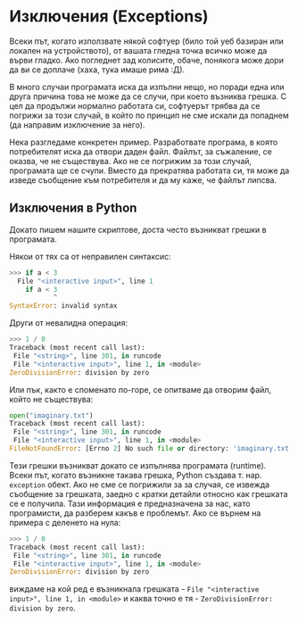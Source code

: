 # Изключения (Exceptions)

Всеки път, когато използвате някой софтуер (било той уеб базиран или локален на устройството), от вашата гледна точка всичко може да върви гладко. Ако погледнет зад колисите, обаче, понякога може дори да ви се доплаче (хаха, тука имаше рима :Д). 

В много случаи програмата иска да изпълни нещо, но поради една или друга причина това не може да се случи, при което възниква грешка. С цел да продължи нормално работата си, софтуерът трябва да се погрижи за този случай, в който по принцип не сме искали да попаднем (да направим изключение за него).

Нека разгледаме конкретен пример. Разработвате програма, в която потребителят иска да отвори даден файл. Файлът, за съжаление, се оказва, че не съществува. Ако не се погрижим за този случай, програмата ще се счупи. Вместо да прекратява работата си, тя може да изведе съобщение към потребителя и да му каже, че файлът липсва.


## Изключения в Python
Докато пишем нашите скриптове, доста често възникват грешки в програмата. 

Някои от тях са от неправилен синтаксис:
```python
>>> if a < 3
  File "<interactive input>", line 1
    if a < 3
           ^
SyntaxError: invalid syntax
```

Други от невалидна операция:
```python
>>> 1 / 0
Traceback (most recent call last):
 File "<string>", line 301, in runcode
 File "<interactive input>", line 1, in <module>
ZeroDivisionError: division by zero
```

Или пък, както е споменато по-горе, се опитваме да отворим файл, който не съществува:
```python
open("imaginary.txt")
Traceback (most recent call last):
 File "<string>", line 301, in runcode
 File "<interactive input>", line 1, in <module>
FileNotFoundError: [Errno 2] No such file or directory: 'imaginary.txt'
```

Тези грешки възникват докато се изпълнява програмата (runtime). Всеки път, когато възникне такава грешка, Python създава т. нар. `exception` обект. Ако не сме се погрижили за за случая, се извежда съобщение за грешката, заедно с кратки детайли относно как грешката се е получила. Тази информация е предназначена за нас, като програмисти, да разберем какъв е проблемът. Ако се върнем на примера с деленето на нула:
```python
>>> 1 / 0
Traceback (most recent call last):
 File "<string>", line 301, in runcode
 File "<interactive input>", line 1, in <module>
ZeroDivisionError: division by zero
```
виждаме на кой ред е възникнала грешката - `File "<interactive input>", line 1, in <module>` и каква точно е тя - `ZeroDivisionError: division by zero`. 

